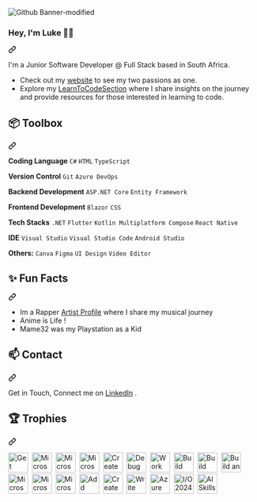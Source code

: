 ![Github Banner-modified](https://github.com/user-attachments/assets/d54cebb3-0f37-46e5-b316-531f157e695b)

<h3 class="heading-element" dir="auto">Hey, I'm Luke 👋🏽</h3>
<a id="user-content-hey-im-luke-" class="anchor" aria-label="Permalink: Hey, I'm Luke 👋🏽" href="#hey-im-luke-"><svg class="octicon octicon-link" viewBox="0 0 16 16" version="1.1" width="16"height="16" aria-hidden="true"><path d="m7.775 3.275 1.25-1.25a3.5 3.5 0 1 1 4.95 4.95l-2.5 2.5a3.5 3.5 0 0 1-4.95 0 .751.751 0 0 1 .018-1.042.751.751 0 0 1 1.042-.018 1.998 1.998 0 0 0 2.83 0l2.5-2.5a2.002 2.002 0 0 0-2.83-2.83l-1.25 1.25a.751.751 0 0 1-1.042-.018.751.751 0 0 1-.018-1.042Zm-4.69 9.64a1.998 1.998 0 0 0 2.83 0l1.25-1.25a.751.751 0 0 1 1.042.018.751.751 0 0 1 .018 1.042l-1.25 1.25a3.5 3.5 0 1 1-4.95-4.95l2.5-2.5a3.5 3.5 0 0 1 4.95 0 .751.751 0 0 1-.018 1.042.751.751 0 0 1-1.042.018 1.998 1.998 0 0 0-2.83 0l-2.5 2.5a1.998 1.998 0 0 0 0 2.83Z"></path></svg></a>
<p dir="auto">I'm a Junior Software Developer @ Full Stack based in South Africa.</p>
<ul dir="auto"> 
<li>
  Check out my  <a href="https://www.urbanuprise.co.za/" rel="nofollow">website</a> to see my two passions as one.</li>
</li>
<li>
  Explore my  <a href="https://www.urbanuprise.co.za/learntocode" rel="nofollow">LearnToCodeSection</a> where I share insights on the journey and provide resources for those interested in learning to code.</li>
</li>
</ul>
<h2 class="heading-element" dir="auto">📦 Toolbox</h2>
<a id="user-content--toolbox" class="anchor" aria-label="Permalink: 📦 Toolbox" href="#-toolbox"><svg class="octicon octicon-link" viewBox="0 0 16 16" version="1.1" width="16" height="16" aria-hidden="true"><path d="m7.775 3.275 1.25-1.25a3.5 3.5 0 1 1 4.95 4.95l-2.5 2.5a3.5 3.5 0 0 1-4.95 0 .751.751 0 0 1 .018-1.042.751.751 0 0 1 1.042-.018 1.998 1.998 0 0 0 2.83 0l2.5-2.5a2.002 2.002 0 0 0-2.83-2.83l-1.25 1.25a.751.751 0 0 1-1.042-.018.751.751 0 0 1-.018-1.042Zm-4.69 9.64a1.998 1.998 0 0 0 2.83 0l1.25-1.25a.751.751 0 0 1 1.042.018.751.751 0 0 1 .018 1.042l-1.25 1.25a3.5 3.5 0 1 1-4.95-4.95l2.5-2.5a3.5 3.5 0 0 1 4.95 0 .751.751 0 0 1-.018 1.042.751.751 0 0 1-1.042.018 1.998 1.998 0 0 0-2.83 0l-2.5 2.5a1.998 1.998 0 0 0 0 2.83Z"></path></svg></a>
<p dir="auto">
<strong>Coding Language</strong>
<code>C#</code>
<code>HTML</code>
<code>TypeScript</code>
</p>
<p dir="auto">
<strong>Version Control</strong>
<code>Git</code>
<code>Azure DevOps</code>
</p>
<p dir="auto">
<strong>Backend Development</strong>
<code>ASP.NET Core</code>
<code>Entity Framework</code>
</p>
<p dir="auto">
<strong>Frontend Development</strong>
<code>Blazor</code>
<code>CSS</code>
</p>
<p dir="auto">
<strong>Tech Stacks</strong>
<code>.NET</code>
<code>Flutter</code>
<code>Kotlin Multiplatform Compose</code>
<code>React Native</code>
</p>
<p dir="auto">
<strong>IDE</strong>
<code>Visual Studio</code>
<code>Visual Studio Code</code>
<code>Android Studio</code>
<p dir="auto">
<strong>Others:</strong>
<code>Canva</code>
<code>Figma</code>
<code>UI Design</code>
<code>Video Editor</code>
</p>
<h2 class="heading-element" dir="auto">✨ Fun Facts</h2>
<a id="user-content--fun-facts" class="anchor" aria-label="Permalink: ✨ Fun Facts" href="#-fun-facts"><svg class="octicon octicon-link" viewBox="0 0 16 16" version="1.1" width="16" height="16" aria-hidden="true"><path d="m7.775 3.275 1.25-1.25a3.5 3.5 0 1 1 4.95 4.95l-2.5 2.5a3.5 3.5 0 0 1-4.95 0 .751.751 0 0 1 .018-1.042.751.751 0 0 1 1.042-.018 1.998 1.998 0 0 0 2.83 0l2.5-2.5a2.002 2.002 0 0 0-2.83-2.83l-1.25 1.25a.751.751 0 0 1-1.042-.018.751.751 0 0 1-.018-1.042Zm-4.69 9.64a1.998 1.998 0 0 0 2.83 0l1.25-1.25a.751.751 0 0 1 1.042.018.751.751 0 0 1 .018 1.042l-1.25 1.25a3.5 3.5 0 1 1-4.95-4.95l2.5-2.5a3.5 3.5 0 0 1 4.95 0 .751.751 0 0 1-.018 1.042.751.751 0 0 1-1.042.018 1.998 1.998 0 0 0-2.83 0l-2.5 2.5a1.998 1.998 0 0 0 0 2.83Z"></path></svg></a>
<ul dir="auto">
<li>
 Im a Rapper  <a href="https://www.urbanuprise.co.za/luke-padiachy" rel="nofollow">Artist Profile</a> where I share my musical journey
</li>
<li>
  Anime is Life !
</li>
<li>
  Mame32 was my Playstation as a Kid
</li>
</ul>
<h2 class="heading-element" dir="auto">📫 Contact</h2>
<a id="user-content--contact" class="anchor" aria-label="Permalink: 📫 Contact" href="#-contact"><svg class="octicon octicon-link" viewBox="0 0 16 16" version="1.1" width="16" height="16" aria-hidden="true"><path d="m7.775 3.275 1.25-1.25a3.5 3.5 0 1 1 4.95 4.95l-2.5 2.5a3.5 3.5 0 0 1-4.95 0 .751.751 0 0 1 .018-1.042.751.751 0 0 1 1.042-.018 1.998 1.998 0 0 0 2.83 0l2.5-2.5a2.002 2.002 0 0 0-2.83-2.83l-1.25 1.25a.751.751 0 0 1-1.042-.018.751.751 0 0 1-.018-1.042Zm-4.69 9.64a1.998 1.998 0 0 0 2.83 0l1.25-1.25a.751.751 0 0 1 1.042.018.751.751 0 0 1 .018 1.042l-1.25 1.25a3.5 3.5 0 1 1-4.95-4.95l2.5-2.5a3.5 3.5 0 0 1 4.95 0 .751.751 0 0 1-.018 1.042.751.751 0 0 1-1.042.018 1.998 1.998 0 0 0-2.83 0l-2.5 2.5a1.998 1.998 0 0 0 0 2.83Z"></path></svg></a>
<p dir="auto">
Get in Touch, Connect me on <a href="https://www.linkedin.com/in/luke-padiachy/" rel="nofollow">LinkedIn</a> . </p>
<h2 class="heading-element" dir="auto"> 🏆 Trophies</h2>
<a id="user-content--trophies" class="anchor" aria-label="Permalink: 🏆 Trophies" href="#-trophies"><svg class="octicon octicon-link" viewBox="0 0 16 16" version="1.1" width="16" height="16" aria-hidden="true"><path d="m7.775 3.275 1.25-1.25a3.5 3.5 0 1 1 4.95 4.95l-2.5 2.5a3.5 3.5 0 0 1-4.95 0 .751.751 0 0 1 .018-1.042.751.751 0 0 1 1.042-.018 1.998 1.998 0 0 0 2.83 0l2.5-2.5a2.002 2.002 0 0 0-2.83-2.83l-1.25 1.25a.751.751 0 0 1-1.042-.018.751.751 0 0 1-.018-1.042Zm-4.69 9.64a1.998 1.998 0 0 0 2.83 0l1.25-1.25a.751.751 0 0 1 1.042.018.751.751 0 0 1 .018 1.042l-1.25 1.25a3.5 3.5 0 1 1-4.95-4.95l2.5-2.5a3.5 3.5 0 0 1 4.95 0 .751.751 0 0 1-.018 1.042.751.751 0 0 1-1.042.018 1.998 1.998 0 0 0-2.83 0l-2.5 2.5a1.998 1.998 0 0 0 0 2.83Z"></path></svg></a>
<p dir="auto">
<div>
  <img src="https://learn.microsoft.com/en-us/training/achievements/provision-and-manage-azure-cognitive-services.svg" title="Get started with Azure AI Services" alt="Get started with Azure AI Services" width="40" height="40"/>&nbsp;
  <img src="https://learn.microsoft.com/en-us/training/achievements/generic-trophy.svg" title="Microsoft Azure AI Fundamentals: Document Intelligence and Knowledge Mining" alt="Microsoft Azure AI Fundamentals: Document Intelligence and Knowledge Mining" width="40" height="40"/>&nbsp;
  <img src="https://learn.microsoft.com/en-us/learn/achievements/explore-natural-language-processing.svg" title="Microsoft Azure AI Fundamentals: Natural Language Processing" alt="Microsoft Azure AI Fundamentals: Natural Language Processing" width="40" height="40"/>&nbsp;
<img src="https://learn.microsoft.com/en-us/learn/achievements/explore-computer-vision-microsoft-azure.svg" title="Microsoft Azure AI Fundamentals: Computer Vision" alt="Microsoft Azure AI Fundamentals: Computer Vision" width="40" height="40"/>&nbsp;
<img src="https://learn.microsoft.com/en-us/training/achievements/get-started-c-sharp-part-5.svg" title="Create methods in C# console applications (Get started with C#, Part 5)" alt="Create methods in C# console applications (Get started with C#, Part 5)" width="40" height="40"/>&nbsp;
<img src="https://learn.microsoft.com/en-us/training/achievements/debug-c-sharp-console-applications.svg" title="Debug C# console applications (Get started with C#, Part 6)" alt="Debug C# console applications (Get started with C#, Part 6)" width="40" height="40"/>&nbsp;
<img src="https://learn.microsoft.com/en-us/training/achievements/csharp-data.svg" title="Work with variable data in C# console applications (Get started with C#, Part 4)" alt="Work with variable data in C# console applications (Get started with C#, Part 4)" width="40" height="40"/>&nbsp;
<img src="https://learn.microsoft.com/en-us/training/achievements/build-dotnet-applications-csharp.svg" title="Build .NET applications with C#" alt="Build .NET applications with C#" width="40" height="40"/>&nbsp;                         <img src="https://learn.microsoft.com/en-us/training/achievements/github/build-community-driven-projects-github.svg" title="Build community-driven software projects on GitHub" alt="Build community-driven software projects on GitHub" width="40" height="40"/>&nbsp;
<img src="https://learn.microsoft.com/en-us/training/achievements/introduction-to-founders-hub.svg" title="Build an early-stage startup" alt="Build an early-stage startup" width="40" height="40"/>&nbsp;
<img src="https://learn.microsoft.com/en-us/learn/achievements/generic-badge.svg" title="Microsoft Azure AI Fundamentals: Generative AI" alt="Microsoft Azure AI Fundamentals: Generative AI" width="40" height="40"/>&nbsp;
<img src="https://learn.microsoft.com/en-us/learn/achievements/get-started-with-artificial-intelligence-on-azure.svg" title="Microsoft Azure AI Fundamentals: AI Overview" alt="Microsoft Azure AI Fundamentals: AI Overview" width="40" height="40"/>&nbsp;
<img src="https://learn.microsoft.com/en-us/training/achievements/microsoft-azure-fundamentals-describe-cloud-concepts.svg" title="Microsoft Azure Fundamentals: Describe cloud concepts" alt="Microsoft Azure Fundamentals: Describe cloud concepts" width="40" height="40"/>&nbsp;
<img src="https://learn.microsoft.com/en-us/training/achievements/add-logic-c-sharp-console-applications.svg" title="Add logic to C# console applications (Get started with C#, Part 3)" alt="Add logic to C# console applications (Get started with C#, Part 3)" width="40" height="40"/>&nbsp;
<img src="https://learn.microsoft.com/en-us/training/achievements/get-started-c-sharp-part-2.svg" title="Create and run simple C# console applications (Get started with C#, Part 2)" alt="Create and run simple C# console applications (Get started with C#, Part 2)" width="40" height="40"/>&nbsp;
<img src="https://learn.microsoft.com/en-us/training/achievements/get-started-c-sharp-part-1.svg" title="Write your first code using C# (Get started with C#, Part 1)" alt="Write your first code using C# (Get started with C#, Part 1)" width="40" height="40"/>&nbsp;
<img src="https://images.credly.com/size/110x110/images/486d0b19-bd25-4559-93d8-028809d56df6/image.png" title="Azure Responsible AI Workshop - Completion" alt="Azure Responsible AI Workshop - Completion" width="40" height="40"/>&nbsp;
<img src="https://developers.google.com/static/profile/badges/events/io/2024/registered/badge.svg" title="I/O 2024 - Registered" alt="I/O 2024 - Registered" width="40" height="40"/>&nbsp;
<img src="https://learn.microsoft.com/en-us/training/achievements/ai-skills-challenge-april-2024.png" title="AI Skills Challenge" alt="AI Skills Challenge" width="40" height="40"/>&nbsp;
</div>
